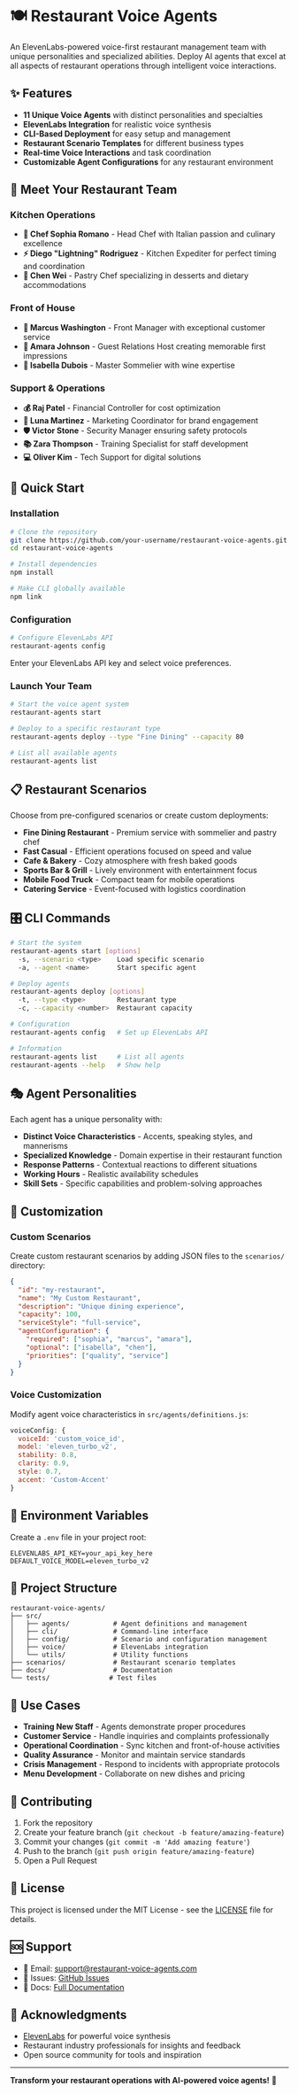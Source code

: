 # 🍽️ Restaurant Voice Agents

An ElevenLabs-powered voice-first restaurant management team with unique personalities and specialized abilities. Deploy AI agents that excel at all aspects of restaurant operations through intelligent voice interactions.

## ✨ Features

- **11 Unique Voice Agents** with distinct personalities and specialties
- **ElevenLabs Integration** for realistic voice synthesis
- **CLI-Based Deployment** for easy setup and management
- **Restaurant Scenario Templates** for different business types
- **Real-time Voice Interactions** and task coordination
- **Customizable Agent Configurations** for any restaurant environment

## 🤖 Meet Your Restaurant Team

### Kitchen Operations
- **🍳 Chef Sophia Romano** - Head Chef with Italian passion and culinary excellence
- **⚡ Diego "Lightning" Rodriguez** - Kitchen Expediter for perfect timing and coordination
- **🧁 Chen Wei** - Pastry Chef specializing in desserts and dietary accommodations

### Front of House
- **🎯 Marcus Washington** - Front Manager with exceptional customer service
- **👋 Amara Johnson** - Guest Relations Host creating memorable first impressions
- **🍷 Isabella Dubois** - Master Sommelier with wine expertise

### Support & Operations
- **💰 Raj Patel** - Financial Controller for cost optimization
- **📱 Luna Martinez** - Marketing Coordinator for brand engagement
- **🛡️ Victor Stone** - Security Manager ensuring safety protocols
- **📚 Zara Thompson** - Training Specialist for staff development
- **💻 Oliver Kim** - Tech Support for digital solutions

## 🚀 Quick Start

### Installation

```bash
# Clone the repository
git clone https://github.com/your-username/restaurant-voice-agents.git
cd restaurant-voice-agents

# Install dependencies
npm install

# Make CLI globally available
npm link
```

### Configuration

```bash
# Configure ElevenLabs API
restaurant-agents config
```

Enter your ElevenLabs API key and select voice preferences.

### Launch Your Team

```bash
# Start the voice agent system
restaurant-agents start

# Deploy to a specific restaurant type
restaurant-agents deploy --type "Fine Dining" --capacity 80

# List all available agents
restaurant-agents list
```

## 📋 Restaurant Scenarios

Choose from pre-configured scenarios or create custom deployments:

- **Fine Dining Restaurant** - Premium service with sommelier and pastry chef
- **Fast Casual** - Efficient operations focused on speed and value
- **Cafe & Bakery** - Cozy atmosphere with fresh baked goods
- **Sports Bar & Grill** - Lively environment with entertainment focus
- **Mobile Food Truck** - Compact team for mobile operations
- **Catering Service** - Event-focused with logistics coordination

## 🎛️ CLI Commands

```bash
# Start the system
restaurant-agents start [options]
  -s, --scenario <type>    Load specific scenario
  -a, --agent <name>       Start specific agent

# Deploy agents
restaurant-agents deploy [options]
  -t, --type <type>        Restaurant type
  -c, --capacity <number>  Restaurant capacity

# Configuration
restaurant-agents config   # Set up ElevenLabs API

# Information
restaurant-agents list     # List all agents
restaurant-agents --help   # Show help
```

## 🎭 Agent Personalities

Each agent has a unique personality with:

- **Distinct Voice Characteristics** - Accents, speaking styles, and mannerisms
- **Specialized Knowledge** - Domain expertise in their restaurant function
- **Response Patterns** - Contextual reactions to different situations
- **Working Hours** - Realistic availability schedules
- **Skill Sets** - Specific capabilities and problem-solving approaches

## 🔧 Customization

### Custom Scenarios

Create custom restaurant scenarios by adding JSON files to the `scenarios/` directory:

```json
{
  "id": "my-restaurant",
  "name": "My Custom Restaurant",
  "description": "Unique dining experience",
  "capacity": 100,
  "serviceStyle": "full-service",
  "agentConfiguration": {
    "required": ["sophia", "marcus", "amara"],
    "optional": ["isabella", "chen"],
    "priorities": ["quality", "service"]
  }
}
```

### Voice Customization

Modify agent voice characteristics in `src/agents/definitions.js`:

```javascript
voiceConfig: {
  voiceId: 'custom_voice_id',
  model: 'eleven_turbo_v2',
  stability: 0.8,
  clarity: 0.9,
  style: 0.7,
  accent: 'Custom-Accent'
}
```

## 🔐 Environment Variables

Create a `.env` file in your project root:

```env
ELEVENLABS_API_KEY=your_api_key_here
DEFAULT_VOICE_MODEL=eleven_turbo_v2
```

## 📁 Project Structure

```
restaurant-voice-agents/
├── src/
│   ├── agents/           # Agent definitions and management
│   ├── cli/              # Command-line interface
│   ├── config/           # Scenario and configuration management
│   ├── voice/            # ElevenLabs integration
│   └── utils/            # Utility functions
├── scenarios/            # Restaurant scenario templates
├── docs/                 # Documentation
└── tests/               # Test files
```

## 🎯 Use Cases

- **Training New Staff** - Agents demonstrate proper procedures
- **Customer Service** - Handle inquiries and complaints professionally
- **Operational Coordination** - Sync kitchen and front-of-house activities
- **Quality Assurance** - Monitor and maintain service standards
- **Crisis Management** - Respond to incidents with appropriate protocols
- **Menu Development** - Collaborate on new dishes and pricing

## 🤝 Contributing

1. Fork the repository
2. Create your feature branch (`git checkout -b feature/amazing-feature`)
3. Commit your changes (`git commit -m 'Add amazing feature'`)
4. Push to the branch (`git push origin feature/amazing-feature`)
5. Open a Pull Request

## 📄 License

This project is licensed under the MIT License - see the [LICENSE](LICENSE) file for details.

## 🆘 Support

- 📧 Email: support@restaurant-voice-agents.com
- 🐛 Issues: [GitHub Issues](https://github.com/your-username/restaurant-voice-agents/issues)
- 📖 Docs: [Full Documentation](docs/)

## 🙏 Acknowledgments

- [ElevenLabs](https://elevenlabs.io/) for powerful voice synthesis
- Restaurant industry professionals for insights and feedback
- Open source community for tools and inspiration

---

**Transform your restaurant operations with AI-powered voice agents!** 🚀
